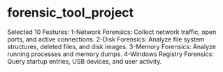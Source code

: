 # forensic_tool_project
Selected 10 Features: 1-Network Forensics: Collect network traffic, open ports, and active connections. 2-Disk Forensics: Analyze file system structures, deleted files, and disk images. 3-Memory Forensics: Analyze running processes and memory dumps. 4-Windows Registry Forensics: Query startup entries, USB devices, and user activity.
